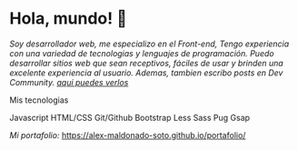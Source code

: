 # Hola, mundo! 👋

_Soy desarrollador web, me especializo en el Front-end, Tengo experiencia con una variedad de tecnologias y lenguajes de programación. Puedo desarrollar sitios web que sean receptivos, fáciles de usar y brinden una excelente experiencia al usuario. Ademas, tambien escribo posts en Dev Community. [aqui puedes verlos](https://dev.to/alexmaldonadosoto)_

Mis tecnologias

Javascript HTML/CSS Git/Github Bootstrap Less Sass Pug Gsap

_Mi portafolio:_ https://alex-maldonado-soto.github.io/portafolio/

